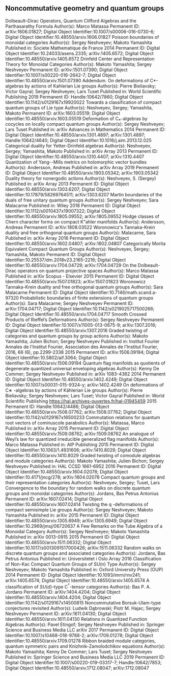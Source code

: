 ## Noncommutative geometry and quantum groups

Dolbeault–Dirac Operators, Quantum Clifford Algebras and the Parthasarathy Formula 
Author(s): Marco Matassa
Permanent ID: arXiv:1606.01827; Digital Object Identifier:10.1007/s00006-016-0730-6; Digital Object Identifier:10.48550/arxiv.1606.01827
Poisson boundaries of monoidal categories 
Author(s): Sergey Neshveyev; Makoto Yamashita
Published in: Societe Mathematique de France 2014
Permanent ID: Digital Object Identifier:10.24033/asens.2335; arXiv:1405.6572; Digital Object Identifier:10.48550/arxiv.1405.6572
Drinfeld Center and Representation Theory for Monoidal Categories 
Author(s): Makoto Yamashita; Sergey Neshveyev
Permanent ID: arXiv:1501.07390; Digital Object Identifier:10.1007/s00220-016-2642-7; Digital Object Identifier:10.48550/arxiv.1501.07390
Addendum. On deformations of C*-algebras by actions of Kahlerian Lie groups 
Author(s): Pierre Bieliavsky; Victor Gayral; Sergey Neshveyev; Lars Tuset
Published in: World Scientific Publishing 2019
Permanent ID: Handle:10642/7860; Digital Object Identifier:10.1142/s0129167x19920022
Towards a classification of compact quantum groups of Lie type 
Author(s): Neshveyev, Sergey; Yamashita, Makoto
Permanent ID: arXiv:1603.05519; Digital Object Identifier:10.48550/arxiv.1603.05519
Deformation of C⁎-algebras by cocycles on locally compact quantum groups 
Author(s): Sergey Neshveyev; Lars Tuset
Published in: arXiv Advances in Mathematics 2014
Permanent ID: Digital Object Identifier:10.48550/arxiv.1301.4897; arXiv:1301.4897; Handle:10642/4640; Digital Object Identifier:10.1016/j.aim.2013.12.025
Categorical duality for Yetter-Drinfeld algebras 
Author(s): Neshveyev, Sergey; Yamashita, Makoto
Published in: arXiv Array 2013
Permanent ID: Digital Object Identifier:10.48550/arxiv.1310.4407; arXiv:1310.4407
Quantization of Yang--Mills metrics on holomorphic vector bundles 
Author(s): Andersson, Andreas
Published in: arXiv Array 2019
Permanent ID: Digital Object Identifier:10.48550/arxiv.1903.05342; arXiv:1903.05342
Duality theory for nonergodic actions 
Author(s): Neshveyev, S. (Sergey)
Published in: arXiv Array 2013
Permanent ID: Digital Object Identifier:10.48550/arxiv.1303.6207; Digital Object Identifier:10.17879/58269764511; arXiv:1303.6207
Martin boundaries of the duals of free unitary quantum groups 
Author(s): Sergey Neshveyev; Sara Malacarne
Published in: Wiley 2018
Permanent ID: Digital Object Identifier:10.1112/s0010437x19007322; Digital Object Identifier:10.48550/arxiv.1805.09552; arXiv:1805.09552
Hodge classes of Chern character forms on compact K\"ahler manifolds 
Author(s): Andersson, Andreas
Permanent ID: arXiv:1808.03522
Woronowicz's Tannaka-Krein duality and free orthogonal quantum groups 
Author(s): Malacarne, Sara
Published in: arXiv Array 2016
Permanent ID: Digital Object Identifier:10.48550/arxiv.1602.04807; arXiv:1602.04807
Categorically Morita Equivalent Compact Quantum Groups 
Author(s): Neshveyev, Sergey; Yamashita, Makoto
Permanent ID: Digital Object Identifier:10.25537/dm.2018v23.2165-2216; Digital Object Identifier:10.48550/arxiv.1704.04729; arXiv:1704.04729
On the Dolbeault-Dirac operators on quantum projective spaces 
Author(s): Marco Matassa
Published in: arXiv Scopus - Elsevier 2015
Permanent ID: Digital Object Identifier:10.48550/arxiv.1507.01823; arXiv:1507.01823
Woronowicz Tannaka-Krein duality and free orthogonal quantum groups 
Author(s): Sara Malacarne
Permanent ID: Digital Object Identifier:10.7146/math.scand.a-97320
Probabilistic boundaries of finite extensions of quantum groups 
Author(s): Sara Malacarne; Sergey Neshveyev
Permanent ID: arXiv:1704.04717; Digital Object Identifier:10.1142/s0219025717500266; Digital Object Identifier:10.48550/arxiv.1704.04717
Smooth Crossed Products of Rieffel’s Deformations 
Author(s): Sergey Neshveyev
Permanent ID: Digital Object Identifier:10.1007/s11005-013-0675-9; arXiv:1307.2016; Digital Object Identifier:10.48550/arxiv.1307.2016
Graded twisting of categories and quantum groups by group actions 
Author(s): Makoto Yamashita; Julien Bichon; Sergey Neshveyev
Published in: Institut Fourier Annales de l'Institut Fourier, Association des Annales de l'Institut Fourier, 2016, 66 (6), pp.2299-2338 2015
Permanent ID: arXiv:1506.09194; Digital Object Identifier:10.5802/aif.3064; Digital Object Identifier:10.48550/arxiv.1506.09194
Quantum flag manifolds as quotients of degenerate quantized universal enveloping algebras 
Author(s): Kenny De Commer; Sergey Neshveyev
Published in: arXiv 1083-4362 2014
Permanent ID: Digital Object Identifier:10.48550/arxiv.1402.4249; Digital Object Identifier:10.1007/s00031-015-9324-y; arXiv:1402.4249
On deformations of C∗ -algebras by actions of Kählerian Lie groups 
Author(s): Pierre Bieliavsky; Sergey Neshveyev; Lars Tuset; Victor Gayral
Published in: World Scientific Publishing https://hal.archives-ouvertes.fr/hal-01945459 2015
Permanent ID: Handle:10642/4486; Digital Object Identifier:10.48550/arxiv.1508.07762; arXiv:1508.07762; Digital Object Identifier:10.1142/s0129167x16500233
Commutation relations for quantum root vectors of cominuscole parabolics 
Author(s): Matassa, Marco
Published in: arXiv Array 2015
Permanent ID: Digital Object Identifier:10.48550/arxiv.1509.08762; arXiv:1509.08762
An analogue of Weyl’s law for quantized irreducible generalized flag manifolds 
Author(s): Marco Matassa
Published in: AIP Publishing 2015
Permanent ID: Digital Object Identifier:10.1063/1.4931606; arXiv:1410.8029; Digital Object Identifier:10.48550/arxiv.1410.8029
Graded twisting of comodule algebras and module categories 
Author(s): Makoto Yamashita; Julien Bichon; Sergey Neshveyev
Published in: HAL CCSD 1661-6952 2016
Permanent ID: Digital Object Identifier:10.48550/arxiv.1604.02078; Digital Object Identifier:10.4171/jncg/278; arXiv:1604.02078
Compact quantum groups and their representation categories
Author(s): Neshveyev, Sergey; Tuset, Lars
Convergence to the boundary for random walks on discrete quantum groups and monoidal categories 
Author(s): Jordans, Bas Petrus Antonius
Permanent ID: arXiv:1607.02414; Digital Object Identifier:10.48550/arxiv.1607.02414
Twisting the q -deformations of compact semisimple Lie groups 
Author(s): Sergey Neshveyev; Makoto Yamashita
Published in: arXiv 2015
Permanent ID: Digital Object Identifier:10.48550/arxiv.1305.6949; arXiv:1305.6949; Digital Object Identifier:10.2969/jmsj/06720637
A Few Remarks on the Tube Algebra of a Monoidal Category 
Author(s): Sergey Neshveyev; Makoto Yamashita
Published in: arXiv 0013-0915 2015
Permanent ID: Digital Object Identifier:10.48550/arxiv.1511.06332; Digital Object Identifier:10.1017/s0013091517000426; arXiv:1511.06332
Random walks on discrete quantum groups and associated categories 
Author(s): Jordans, Bas Petrus Antonius
Published in: Universitetet i Oslo Array 2016
Classification of Non-Kac Compact Quantum Groups of SU(n) Type 
Author(s): Sergey Neshveyev; Makoto Yamashita
Published in: Oxford University Press (OUP) 2014
Permanent ID: Digital Object Identifier:10.1093/imrn/rnv241; arXiv:1405.6574; Digital Object Identifier:10.48550/arxiv.1405.6574
A classification of $SU(d)$-type C$^*$-tensor categories 
Author(s): Bas P. A. Jordans
Permanent ID: arXiv:1404.4204; Digital Object Identifier:10.48550/arxiv.1404.4204; Digital Object Identifier:10.1142/s0129167x14500815
Noncommutative Borsuk-Ulam-type conjectures revisited 
Author(s): Ludwik Dąbrowski; Piotr M. Hajac; Sergey Neshveyev
Permanent ID: arXiv:1611.04130; Digital Object Identifier:10.48550/arxiv.1611.04130
Relations in Quantized Function Algebras 
Author(s): Pavel Etingof; Sergey Neshveyev
Published in: Springer Science and Business Media LLC arXiv 2017
Permanent ID: Digital Object Identifier:10.1007/s10468-018-9788-2; arXiv:1709.01278; Digital Object Identifier:10.48550/arxiv.1709.01278
Ribbon braided module categories, quantum symmetric pairs and Knizhnik-Zamolodchikov equations 
Author(s): Makoto Yamashita; Kenny De Commer; Lars Tuset; Sergey Neshveyev
Published in: Springer Science and Business Media LLC 2019
Permanent ID: Digital Object Identifier:10.1007/s00220-019-03317-7; Handle:10642/7853; Digital Object Identifier:10.48550/arxiv.1712.08047; arXiv:1712.08047

